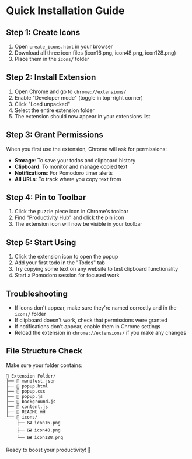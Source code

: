 # Quick Installation Guide

## Step 1: Create Icons
1. Open `create_icons.html` in your browser
2. Download all three icon files (icon16.png, icon48.png, icon128.png)
3. Place them in the `icons/` folder

## Step 2: Install Extension
1. Open Chrome and go to `chrome://extensions/`
2. Enable "Developer mode" (toggle in top-right corner)
3. Click "Load unpacked"
4. Select the entire extension folder
5. The extension should now appear in your extensions list

## Step 3: Grant Permissions
When you first use the extension, Chrome will ask for permissions:
- **Storage**: To save your todos and clipboard history
- **Clipboard**: To monitor and manage copied text
- **Notifications**: For Pomodoro timer alerts
- **All URLs**: To track where you copy text from

## Step 4: Pin to Toolbar
1. Click the puzzle piece icon in Chrome's toolbar
2. Find "Productivity Hub" and click the pin icon
3. The extension icon will now be visible in your toolbar

## Step 5: Start Using
1. Click the extension icon to open the popup
2. Add your first todo in the "Todos" tab
3. Try copying some text on any website to test clipboard functionality
4. Start a Pomodoro session for focused work

## Troubleshooting
- If icons don't appear, make sure they're named correctly and in the `icons/` folder
- If clipboard doesn't work, check that permissions were granted
- If notifications don't appear, enable them in Chrome settings
- Reload the extension in `chrome://extensions/` if you make any changes

## File Structure Check
Make sure your folder contains:
```
📁 Extension Folder/
├── 📄 manifest.json
├── 📄 popup.html
├── 📄 popup.css
├── 📄 popup.js
├── 📄 background.js
├── 📄 content.js
├── 📄 README.md
└── 📁 icons/
    ├── 🖼️ icon16.png
    ├── 🖼️ icon48.png
    └── 🖼️ icon128.png
```

Ready to boost your productivity! 🚀